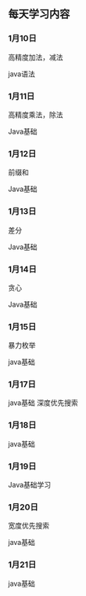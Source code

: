 ## 							每天学习内容

### 1月10日

高精度加法，减法

java语法

### 1月11日

高精度乘法，除法

Java基础

### 1月12日

前缀和

Java基础

### 1月13日

差分

Java基础
### 1月14日

贪心

Java基础

### 1月15日
暴力枚举

java基础

### 1月17日

java基础
深度优先搜索

### 1月18日

java基础

### 1月19日

Java基础学习

### 1月20日

宽度优先搜索

java基础

### 1月21日

java基础

